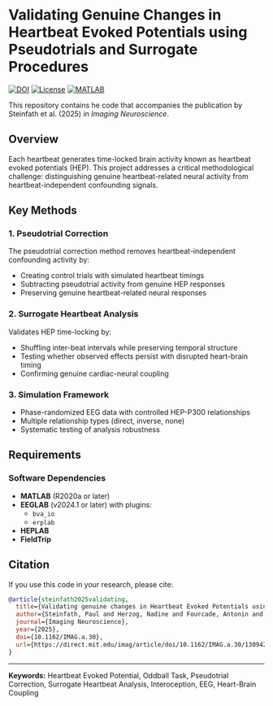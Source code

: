 # Validating Genuine Changes in Heartbeat Evoked Potentials using Pseudotrials and Surrogate Procedures

[![DOI](https://img.shields.io/badge/DOI-10.1162%2FIMAG.a.30-blue)](https://direct.mit.edu/imag/article/doi/10.1162/IMAG.a.30/130942/Validating-genuine-changes-in-Heartbeat-Evoked)
[![License](https://img.shields.io/badge/License-CC%20BY%204.0-lightgrey.svg)](https://creativecommons.org/licenses/by/4.0/)
[![MATLAB](https://img.shields.io/badge/MATLAB-R2020a+-orange.svg)](https://www.mathworks.com/products/matlab.html)

This repository contains he code that accompanies the publication by Steinfath et al. (2025) in *Imaging Neuroscience*.

## Overview

Each heartbeat generates time-locked brain activity known as heartbeat evoked potentials (HEP). This project addresses a critical methodological challenge: distinguishing genuine heartbeat-related neural activity from heartbeat-independent confounding signals.

## Key Methods

### 1. Pseudotrial Correction

The pseudotrial correction method removes heartbeat-independent confounding activity by:

- Creating control trials with simulated heartbeat timings
- Subtracting pseudotrial activity from genuine HEP responses
- Preserving genuine heartbeat-related neural responses

### 2. Surrogate Heartbeat Analysis

Validates HEP time-locking by:

- Shuffling inter-beat intervals while preserving temporal structure
- Testing whether observed effects persist with disrupted heart-brain timing
- Confirming genuine cardiac-neural coupling

### 3. Simulation Framework


- Phase-randomized EEG data with controlled HEP-P300 relationships
- Multiple relationship types (direct, inverse, none)
- Systematic testing of analysis robustness

## Requirements

### Software Dependencies

- **MATLAB** (R2020a or later)
- **EEGLAB** (v2024.1 or later) with plugins:
  - `bva_io` 
  - `erplab` 
- **HEPLAB** 
- **FieldTrip** 

## Citation

If you use this code in your research, please cite:

```bibtex
@article{steinfath2025validating,
  title={Validating genuine changes in Heartbeat Evoked Potentials using Pseudotrials and Surrogate Procedures},
  author={Steinfath, Paul and Herzog, Nadine and Fourcade, Antonin and Sander, Christian and Nikulin, Vadim and Villringer, Arno},
  journal={Imaging Neuroscience},
  year={2025},
  doi={10.1162/IMAG.a.30},
  url={https://direct.mit.edu/imag/article/doi/10.1162/IMAG.a.30/130942/Validating-genuine-changes-in-Heartbeat-Evoked}
}
```

---

**Keywords:** Heartbeat Evoked Potential, Oddball Task, Pseudotrial Correction, Surrogate Heartbeat Analysis, Interoception, EEG, Heart-Brain Coupling
